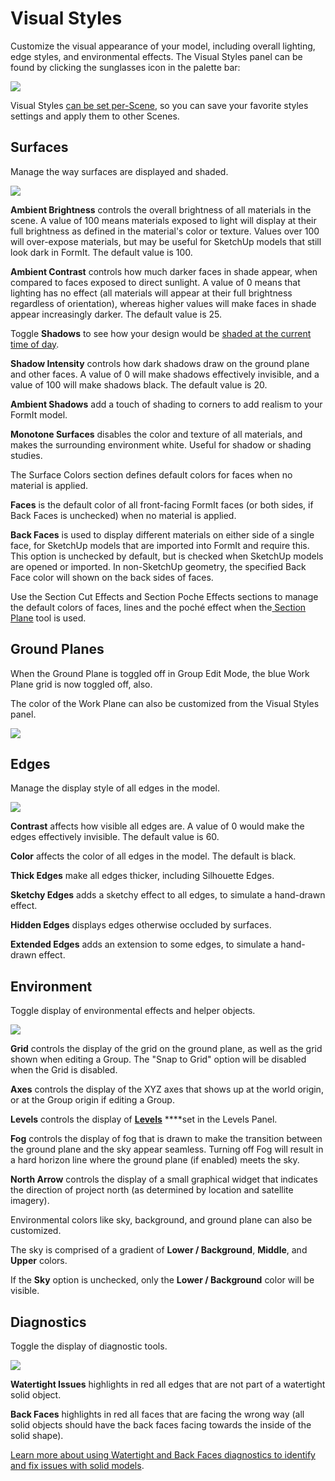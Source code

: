 # Visual Styles

Customize the visual appearance of your model, including overall lighting, edge styles, and environmental effects. The Visual Styles panel can be found by clicking the sunglasses icon in the palette bar:

![](../.gitbook/assets/20200307-visual-styles-icon.png)

Visual Styles [can be set per-Scene](https://windows.help.formit.autodesk.com/building-the-farnsworth-house/visual-settings), so you can save your favorite styles settings and apply them to other Scenes.

## Surfaces

Manage the way surfaces are displayed and shaded.

![](../.gitbook/assets/visual_styles%20%281%29.png)

**Ambient Brightness** controls the overall brightness of all materials in the scene. A value of 100 means materials exposed to light will display at their full brightness as defined in the material's color or texture. Values over 100 will over-expose materials, but may be useful for SketchUp models that still look dark in FormIt. The default value is 100.

**Ambient Contrast** controls how much darker faces in shade appear, when compared to faces exposed to direct sunlight. A value of 0 means that lighting has no effect \(all materials will appear at their full brightness regardless of orientation\), whereas higher values will make faces in shade appear increasingly darker. The default value is 25.

Toggle **Shadows** to see how your design would be [shaded at the current time of day](https://windows.help.formit.autodesk.com/tool-library/shadows).

**Shadow Intensity** controls how dark shadows draw on the ground plane and other faces. A value of 0 will make shadows effectively invisible, and a value of 100 will make shadows black. The default value is 20.

**Ambient Shadows** add a touch of shading to corners to add realism to your FormIt model. 

**Monotone Surfaces** disables the color and texture of all materials, and makes the surrounding environment white. Useful for shadow or shading studies.

The Surface Colors section defines default colors for faces when no material is applied.

**Faces** is the default color of all front-facing FormIt faces \(or both sides, if Back Faces is unchecked\) when no material is applied.

**Back Faces** is used to display different materials on either side of a single face, for SketchUp models that are imported into FormIt and require this. This option is unchecked by default, but is checked when SketchUp models are opened or imported. In non-SketchUp geometry, the specified Back Face color will shown on the back sides of faces.

Use the Section Cut Effects and Section Poche Effects sections to manage the default colors of faces, lines and the poché effect when the[ Section Plane](section-planes.md) tool is used.

## Ground Planes

When the Ground Plane is toggled off in Group Edit Mode, the blue Work Plane grid is now toggled off, also. 

The color of the Work Plane can also be customized from the Visual Styles panel. 

![](../.gitbook/assets/screen-shot-2020-03-30-at-1.30.16-pm.png)

## Edges

Manage the display style of all edges in the model.

![](../.gitbook/assets/edges.PNG)

**Contrast** affects how visible all edges are. A value of 0 would make the edges effectively invisible. The default value is 60.

**Color** affects the color of all edges in the model. The default is black.

**Thick Edges** make all edges thicker, including Silhouette Edges.

**Sketchy Edges** adds a sketchy effect to all edges, to simulate a hand-drawn effect.

**Hidden Edges** displays edges otherwise occluded by surfaces.

**Extended Edges** adds an extension to some edges, to simulate a hand-drawn effect.

## Environment

Toggle display of environmental effects and helper objects.

![](../.gitbook/assets/environment.PNG)

**Grid** controls the display of the grid on the ground plane, as well as the grid shown when editing a Group. The "Snap to Grid" option will be disabled when the Grid is disabled.

**Axes** controls the display of the XYZ axes that shows up at the world origin, or at the Group origin if editing a Group.

**Levels** controls the display of [**Levels**](levels-and-area.md) ****set in the Levels Panel.

**Fog** controls the display of fog that is drawn to make the transition between the ground plane and the sky appear seamless. Turning off Fog will result in a hard horizon line where the ground plane \(if enabled\) meets the sky.

**North Arrow** controls the display of a small graphical widget that indicates the direction of project north \(as determined by location and satellite imagery\).

Environmental colors like sky, background, and ground plane can also be customized.

The sky is comprised of a gradient of **Lower / Background**, **Middle**, and **Upper** colors. 

If the **Sky** option is unchecked, only the **Lower / Background** color will be visible.

## Diagnostics

Toggle the display of diagnostic tools. 

![](../.gitbook/assets/diagnostics.PNG)

**Watertight Issues** highlights in red all edges that are not part of a watertight solid object.

**Back Faces** highlights in red all faces that are facing the wrong way \(all solid objects should have the back faces facing towards the inside of the solid shape\).

[Learn more about using Watertight and Back Faces diagnostics to identify and fix issues with solid models](https://formit.autodesk.com/blog/post/repairing-solid-models).

